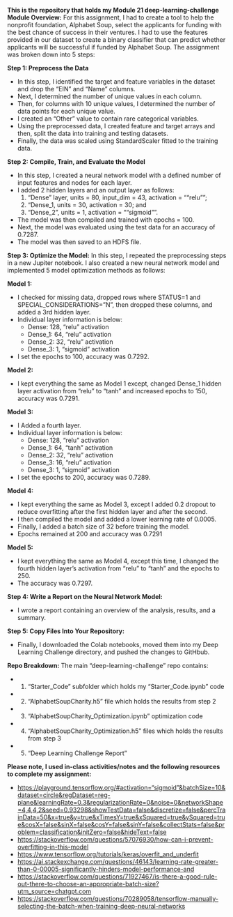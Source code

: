 **This is the repository that holds my Module 21 deep-learning-challenge**  
**Module Overview:** For this assignment, I had to create a tool to help the nonprofit foundation, Alphabet Soup, select the applicants for funding with the best chance of success in their ventures. I had to use the features provided in our dataset to create a binary classifier that can predict whether applicants will be successful if funded by Alphabet Soup. The assignment was broken down into 5 steps:

**Step 1: Preprocess the Data**  
- In this step, I identified the target and feature variables in the dataset and drop the “EIN” and “Name” columns.  
- Next, I determined the number of unique values in each column.  
- Then, for columns with 10 unique values, I determined the number of data points for each unique value.  
- I created an “Other” value to contain rare categorical variables.  
- Using the preprocessed data, I created feature and target arrays and then, split the data into training and testing datasets.  
- Finally, the data was scaled using StandardScaler fitted to the training data.

**Step 2: Compile, Train, and Evaluate the Model**  
- In this step, I created a neural network model with a defined number of input features and nodes for each layer.  
- I added 2 hidden layers and an output layer as follows:  
  1) “Dense” layer, units = 80, input_dim = 43, activation = ““relu””;  
  2) “Dense_1, units = 30, activation = 30; and  
  3) “Dense_2”, units = 1, activation = ““sigmoid””.  
- The model was then compiled and trained with epochs = 100.  
- Next, the model was evaluated using the test data for an accuracy of 0.7287.  
- The model was then saved to an HDFS file.

**Step 3: Optimize the Model:** In this step, I repeated the preprocessing steps in a new Jupiter notebook. I also created a new neural network model and implemented 5 model optimization methods as follows:

**Model 1:**  
- I checked for missing data, dropped rows where STATUS=1 and SPECIAL_CONSIDERATIONS=”N”, then dropped these columns, and added a 3rd hidden layer.  
- Individual layer information is below:  
  - Dense: 128, “relu” activation  
  - Dense_1: 64, “relu” activation  
  - Dense_2: 32, “relu” activation  
  - Dense_3: 1, “sigmoid” activation  
- I set the epochs to 100, accuracy was 0.7292.

**Model 2:**  
- I kept everything the same as Model 1 except, changed Dense_1 hidden layer activation from “relu” to “tanh” and increased epochs to 150, accuracy was 0.7291.

**Model 3:**  
- I Added a fourth layer.  
- Individual layer information is below:  
  - Dense: 128, “relu” activation  
  - Dense_1: 64, “tanh” activation  
  - Dense_2: 32, “relu” activation  
  - Dense_3: 16, “relu” activation  
  - Dense_3: 1, “sigmoid” activation  
- I set the epochs to 200, accuracy was 0.7289.

**Model 4:**  
- I kept everything the same as Model 3, except I added 0.2 dropout to reduce overfitting after the first hidden layer and after the second.  
- I then compiled the model and added a lower learning rate of 0.0005.  
- Finally, I added a batch size of 32 before training the model.  
- Epochs remained at 200 and accuracy was 0.7291

**Model 5:**  
- I kept everything the same as Model 4, except this time, I changed the fourth hidden layer’s activation from “relu” to “tanh” and the epochs to 250.  
- The accuracy was 0.7297.

**Step 4: Write a Report on the Neural Network Model:**  
- I wrote a report containing an overview of the analysis, results, and a summary.

**Step 5: Copy Files Into Your Repository:**  
- Finally, I downloaded the Colab notebooks, moved them into my Deep Learning Challenge directory, and pushed the changes to GitHbub.

**Repo Breakdown:** The main “deep-learning-challenge” repo contains:  
- 1) “Starter_Code” subfolder which holds my “Starter_Code.ipynb” code  
- 2) “AlphabetSoupCharity.h5” file which holds the results from step 2  
- 3) “AlphabetSoupCharity_Optimization.ipynb” optimization code  
- 4) “AlphabetSoupCharity_Optimization.h5” files which holds the results from step 3  
- 5) “Deep Learning Challenge Report”

**Please note, I used in-class activities/notes and the following resources to complete my assignment:**  
- https://playground.tensorflow.org/#activation=“sigmoid”&batchSize=10&dataset=circle&regDataset=reg-plane&learningRate=0.3&regularizationRate=0&noise=0&networkShape=4,4,4,2&seed=0.93298&showTestData=false&discretize=false&percTrainData=50&x=true&y=true&xTimesY=true&xSquared=true&ySquared=true&cosX=false&sinX=false&cosY=false&sinY=false&collectStats=false&problem=classification&initZero=false&hideText=false  
- https://stackoverflow.com/questions/57076930/how-can-i-prevent-overfitting-in-this-model  
- https://www.tensorflow.org/tutorials/keras/overfit_and_underfit  
- https://ai.stackexchange.com/questions/46143/learning-rate-greater-than-0-00005-significantly-hinders-model-performance-and  
- https://stackoverflow.com/questions/71927467/is-there-a-good-rule-out-there-to-choose-an-appropriate-batch-size?utm_source=chatgpt.com  
- https://stackoverflow.com/questions/70289058/tensorflow-manually-selecting-the-batch-when-training-deep-neural-networks
